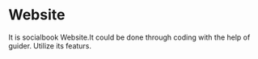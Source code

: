 # Website
It is socialbook Website.It could be done through coding with the help of guider. Utilize its featurs.
